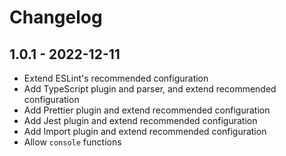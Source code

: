 # Changelog

## 1.0.1 - 2022-12-11

- Extend ESLint's recommended configuration
- Add TypeScript plugin and parser, and extend recommended configuration
- Add Prettier plugin and extend recommended configuration
- Add Jest plugin and extend recommended configuration
- Add Import plugin and extend recommended configuration
- Allow `console` functions

